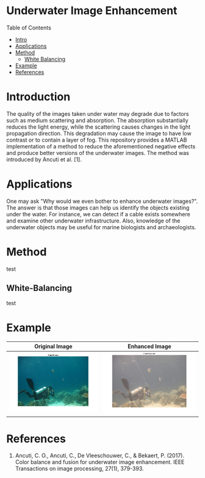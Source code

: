 # Underwater Image Enhancement
Table of Contents
- [Intro](#introduction)
- [Applications](#applications)
- [Method](#method)
  - [White Balancing](##white-balancing)
- [Example](#example)
- [References](#references)

# Introduction
The quality of the images taken under water may degrade due to factors such as medium scattering and absorption. The absorption substantially reduces the light energy, while the scattering causes changes in the light propagation direction. This degradation may cause the image to have low contrast or to contain a layer of fog. This repository provides a MATLAB implementation of a method to reduce the aforementioned negative effects and produce better versions of the underwater images. The method was introduced by Ancuti et al. [1].

# Applications

One may ask "Why would we even bother to enhance underwater images?". The answer is that those images can help us identify the objects existing under the water. For instance, we can detect if a cable exists somewhere and examine other underwater infrastructure. Also, knowledge of the underwater objects may be useful for marine biologists and archaeologists.

# Method

test

## White-Balancing

test

# Example

Original Image             |  Enhanced Image
:-------------------------:|:-------------------------:
![Original Image](original-sample.png)  |  ![Enhanced Image](fused-sample.png)

# References
1. Ancuti, C. O., Ancuti, C., De Vleeschouwer, C., & Bekaert, P. (2017). Color balance and fusion for underwater image enhancement. IEEE Transactions on image processing, 27(1), 379-393.
